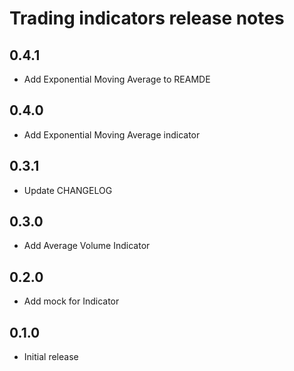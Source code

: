 # Trading indicators release notes

## 0.4.1

* Add Exponential Moving Average to REAMDE

## 0.4.0

* Add Exponential Moving Average indicator

## 0.3.1

* Update CHANGELOG

## 0.3.0

* Add Average Volume Indicator

## 0.2.0

* Add mock for Indicator

## 0.1.0

* Initial release
